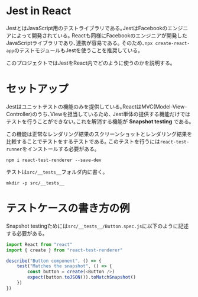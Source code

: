# Jest in React

JestとはJavaScript用のテストライブラリである｡JestはFacebookのエンジニアによって開発されている｡
Reactも同様にFacebookのエンジニアが開発したJavaScriptライブラリであり､連携が容易である｡
そのため､`npx create-react-app`のテストモジュールもJestを使うことを推奨している｡

このプロジェクトではJestをReact内でどのように使うのかを説明する｡

# セットアップ

Jestはユニットテストの機能のみを提供している｡ReactはMVC(Model-View-Controller)のうち､Viewを担当しているため､
Jest単体の提供する機能だけではテストを行うことができない｡これを解消する機能が **Snapshot testing** である｡

この機能は正常なレンダリング結果のスクリーンショットとレンダリング結果を比較することでテストをするテストである｡
このテストを行うには`react-test-runner`をインストールする必要がある｡

```
npm i react-test-renderer --save-dev
```

テストは`src/__tests__`フォルダ内に書く｡

```
mkdir -p src/__tests__
```

# テストケースの書き方の例

Snapshot testingためには`src/__tests__/Button.spec.js`に以下のように記述する必要がある｡

```javascript:Button.spec.js
import React from "react"
import { create } from "react-test-renderer"

describe("Button component", () => {
    test("Matches the snapshot", () => {
        const button = create(<Button />)
        expect(button.toJSON()).toMatchSnapshot()
    })
})
```